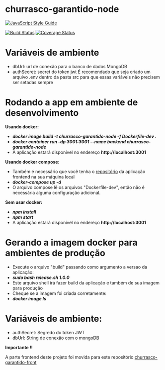 # churrasco-garantido-node

[![JavaScript Style Guide](https://cdn.rawgit.com/standard/standard/master/badge.svg)](https://github.com/standard/standard)

[![Build Status](https://travis-ci.org/LeonardoHabitzreuter/churrasco-garantido-node.svg?branch=master)](https://travis-ci.org/LeonardoHabitzreuter/churrasco-garantido-node)
[![Coverage Status](https://coveralls.io/repos/github/LeonardoHabitzreuter/churrasco-garantido-node/badge.svg?branch=master)](https://coveralls.io/github/LeonardoHabitzreuter/churrasco-garantido-node?branch=master)

# Variáveis de ambiente
 - dbUrl: url de conexão para o banco de dados MongoDB
 - authSecret: secret do token jwt
 É recomendado que seja criado um arquivo .env dentro da pasta src para que essas variáveis não precisem ser setadas sempre

# Rodando a app em ambiente de desenvolvimento

**Usando docker:**
 - ***docker image build -t churrasco-garantido-node -f Dockerfile-dev .***
 - ***docker container run -dp 3001:3001 --name backend churrasco-garantido-node***
 - A aplicação estará disponível no endereço **http://localhost:3001**
 
 **Usando docker compose:**
 - Também é necessário que você tenha o [repositório](github.com/LeonardoHabitzreuter/churrasco-garantido-front) da aplicação frontend na sua máquina local
 - ***docker-compose up -d***
 - O arquivo compose lê os arquivos "Dockerfile-dev", então não é necessária alguma configuração adicional.

 **Sem usar docker:**
 - ***npm install***
 - ***npm start***
 - A aplicação estará disponível no endereço **http://localhost:3001**

# Gerando a imagem docker para ambientes de produção
 - Execute o arquivo "build" passando como argumento a versao da aplicação:
 - ***sudo bash release.sh 1.0.0***
 - Este arquivo shell irá fazer build da aplicação e também de sua imagem para produção
 - Cheque se a imagem foi criada corretamente:
 - ***docker image ls***

# Variáveis de ambiente:
 - authSecret: Segredo do token JWT
 - dbUrl: String de conexão com o mongoDB

**Importante !!**

A parte frontend deste projeto foi movida para este repositório [churrasco-garantido-front](https://github.com/LeonardoHabitzreuter/churrasco-garantido-front)
